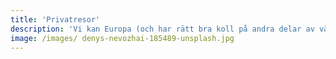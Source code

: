 ```yaml
---
title: 'Privatresor'
description: 'Vi kan Europa (och har rätt bra koll på andra delar av världen också), vi hjälper dig så att du själv slipper jaga bästa flyg, hotell och matställen.'
image: /images/ denys-nevozhai-185489-unsplash.jpg
---
```

